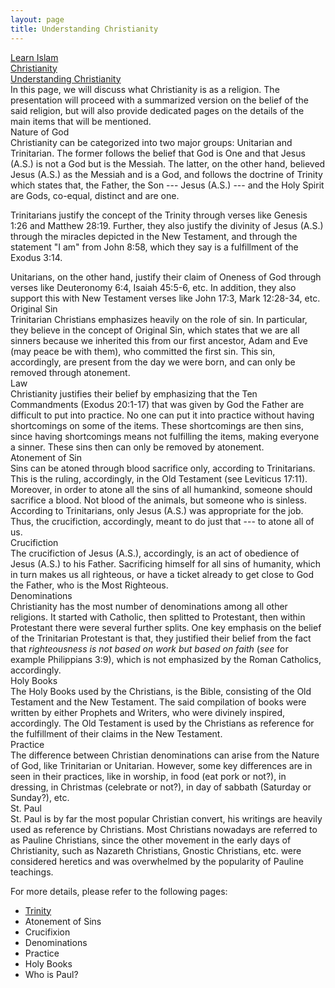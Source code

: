 ```yaml
---
layout: page
title: Understanding Christianity
---
```

<div class="title-header">
    <div class="path parents">
        <a class="ptext" href="/index.html">Learn Islam</a>
    </div>
    <div class="path parents">
        <a class="ptext" href="/pages/christianity.html">Christianity</a>
    </div>
    <div class="path children">
        <a class="ctext" href="/pages/christianity/understanding-christianity.html">Understanding Christianity</a>
    </div>
</div>
In this page, we will discuss what Christianity is as a religion. The presentation will proceed with a summarized version on the belief of the said religion, but will also provide dedicated pages on the details of the main items that will be mentioned.
<div class="section-wrapper">
    <span class="section-label">Nature of God</span>
</div>
<div class="with-top-border">    
Christianity can be categorized into two major groups: Unitarian and Trinitarian. The former follows the belief that God is 
One and that Jesus (A.S.) is not a God but is the Messiah. The latter, on the other hand, believed Jesus (A.S.) as the Messiah
and is a God, and follows the doctrine of Trinity which states that, the Father, the Son --- Jesus (A.S.) --- and the Holy Spirit are Gods, co-equal, distinct and are one.
<p>
Trinitarians justify the concept of the Trinity through verses like Genesis 1:26 and Matthew 28:19. Further, they also justify the divinity of Jesus (A.S.) through the miracles depicted in the New Testament, and through the statement "I am" from John 8:58, which they say is a fulfillment of the Exodus 3:14.
</p>
Unitarians, on the other hand, justify their claim of Oneness of God through verses like Deuteronomy 6:4, Isaiah 45:5-6, etc. In addition, they also support this with New Testament verses like John 17:3, Mark 12:28-34, etc.
</div>
<div class="section-wrapper">
    <span class="section-label">Original Sin</span>
</div>
<div class="with-top-border">    
Trinitarian Christians emphasizes heavily on the role of sin. In particular, they believe in the concept of Original Sin, which states that we are all sinners because we inherited this from our first ancestor, Adam and Eve (may peace be with them), who committed the first sin. This sin, accordingly, are present from the day we were born, and can only be removed through atonement.
</div>
<div class="section-wrapper">
    <span class="section-label">Law</span>
</div>
<div class="with-top-border">
Christianity justifies their belief by emphasizing that the Ten Commandments (Exodus 20:1-17) that was given by God the Father are difficult to put into practice. No one can put it into practice without having shortcomings on some of the items. These shortcomings are then sins, since having shortcomings means not fulfilling the items, making everyone a sinner. These sins then can only be removed by atonement.
</div>
<div class="section-wrapper">
    <span class="section-label">Atonement of Sin</span>
</div>
<div class="with-top-border">    
Sins can be atoned through blood sacrifice only, according to Trinitarians. This is the ruling, accordingly, in the Old Testament (see Leviticus 17:11). Moreover, in order to atone all the sins of all humankind, someone should sacrifice a blood. Not blood of the animals, but someone who is sinless. According to Trinitarians, only Jesus (A.S.) was appropriate for the job. Thus, the crucifiction, accordingly, meant to do just that --- to atone all of us.
</div>
<div class="section-wrapper">
    <span class="section-label">Crucifiction</span>
</div>
<div class="with-top-border">   
The crucifiction of Jesus (A.S.), accordingly, is an act of obedience of Jesus (A.S.) to his Father. Sacrificing himself for all sins of humanity, which in turn makes us all righteous, or have a ticket already to get close to God the Father, who is the Most Righteous.
</div>
<div class="section-wrapper">
    <span class="section-label">Denominations</span>
</div>
<div class="with-top-border">   
Christianity has the most number of denominations among all other religions. It started with Catholic, then splitted to Protestant, then within Protestant there were several further splits. One key emphasis on the belief of the Trinitarian Protestant is that, they justified their belief from the fact that <i>righteousness is not based on work but based on faith</i> (<i>see</i> for example Philippians 3:9), which is not emphasized by the Roman Catholics, accordingly.
</div>
<div class="section-wrapper">
    <span class="section-label">Holy Books</span>
</div>
<div class="with-top-border">   
The Holy Books used by the Christians, is the Bible, consisting of the Old Testament and the New Testament. The said compilation of books were written by either Prophets and Writers, who were divinely inspired, accordingly. The Old Testament is used by the Christians as reference for the fulfillment of their claims in the New Testament.
</div>
<div class="section-wrapper">
    <span class="section-label">Practice</span>
</div>
<div class="with-top-border">   
The difference between Christian denominations can arise from the Nature of God, like Trinitarian or Unitarian. However, some key differences are in seen in their practices, like in worship, in food (eat pork or not?), in dressing, in Christmas (celebrate or not?), in day of sabbath (Saturday or Sunday?), etc.
</div>
<div class="section-wrapper">
    <span class="section-label">St. Paul</span>
</div>
<div class="with-top-border">   
St. Paul is by far the most popular Christian convert, his writings are heavily used as reference by Christians. Most Christians nowadays are referred to as Pauline Christians, since the other movement in the early days of Christianity, such as Nazareth Christians, Gnostic Christians, etc. were considered heretics and was overwhelmed by the popularity of Pauline teachings.
</div>

<p>
For more details, please refer to the following pages:
</p>
<ul>
    <li><span><a href="/pages/christianity/trinity.html">Trinity</a></span></li>
    <li><span>Atonement of Sins</span></li>
    <li><span>Crucifixion</span></li>
    <li><span>Denominations</span></li>
    <li><span>Practice</span></li>
    <li><span>Holy Books</span></li>
    <li><span>Who is Paul?</span></li>
</ul>
